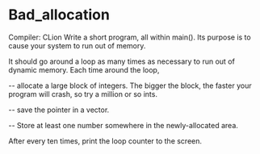 # Bad_allocation
Compiler: CLion
Write a short program,  all within main().   Its purpose is to cause your system to run out of memory.

It should go around a loop as many times as necessary to run out of dynamic memory.  Each time around the loop,

-- allocate a large block of integers.  The bigger the block, the faster your program will crash, so try a million or so ints.

-- save the pointer in a vector.  

-- Store at least one number somewhere in the newly-allocated area.

After every ten times, print the loop counter to the screen.
